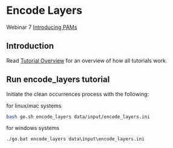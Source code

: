 # Encode Layers

Webinar 7 [Introducing PAMs](https://docs.google.com/document/d/1CqYkCUlY40p8NnqM-GtcLju70jrAG45FGejJ26sS3_U/edit#heading=h.3y36cau4jutj)


## Introduction

Read [Tutorial Overview](../tutorial/overview.md) for an overview of how all tutorials work. 

## Run encode_layers tutorial 

Initiate the clean occurrences process with the following:

for linux/mac systems

```zsh
bash go.sh encode_layers data/input/encode_layers.ini
```

for windows systems

```cmd
./go.bat encode_layers data\input\encode_layers.ini
```
